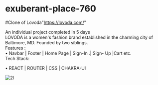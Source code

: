 # exuberant-place-760
#Clone of  Lovoda"https://lovoda.com/"
<div>An individual project completed in 5 days</div>

<div>LOVODA is a women's fashion brand established in the charming city of
Baltimore, MD. Founded by two siblings.</div>
<div>Features :</div>
• Navbar | Footer | Home Page | Sign-In .| Sign-
Up |Cart etc.
<div>Tech Stack:</div>

• REACT | ROUTER | CSS | CHAKRA-UI


![2l](https://user-images.githubusercontent.com/101567061/213900285-483bfc4d-6b81-486e-927e-48c614718b9a.png)
